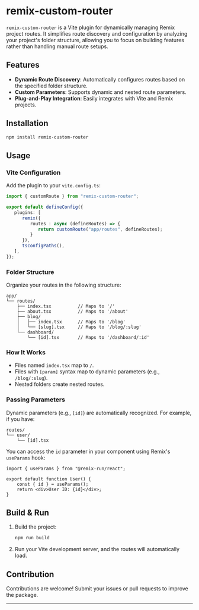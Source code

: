 # remix-custom-router

`remix-custom-router` is a Vite plugin for dynamically managing Remix project routes. It simplifies route discovery and configuration by analyzing your project's folder structure, allowing you to focus on building features rather than handling manual route setups.

## Features

- **Dynamic Route Discovery**: Automatically configures routes based on the specified folder structure.
- **Custom Parameters**: Supports dynamic and nested route parameters.
- **Plug-and-Play Integration**: Easily integrates with Vite and Remix projects.

## Installation

```bash
npm install remix-custom-router
```

## Usage

### Vite Configuration

Add the plugin to your `vite.config.ts`:

```typescript
import { customRoute } from "remix-custom-router";

export default defineConfig({
   plugins: [
      remix({
         routes : async (defineRoutes) => {
            return customRoute("app/routes", defineRoutes);
         }
      }),
      tsconfigPaths(),
   ],
});
```

### Folder Structure

Organize your routes in the following structure:

```
app/
└── routes/
    ├── index.tsx          // Maps to '/'
    ├── about.tsx          // Maps to '/about'
    ├── blog/
    │   ├── index.tsx      // Maps to '/blog'
    │   └── [slug].tsx     // Maps to '/blog/:slug'
    └── dashboard/
        └── [id].tsx       // Maps to '/dashboard/:id'
```

### How It Works

- Files named `index.tsx` map to `/`.
- Files with `[param]` syntax map to dynamic parameters (e.g., `/blog/:slug`).
- Nested folders create nested routes.

### Passing Parameters

Dynamic parameters (e.g., `[id]`) are automatically recognized. For example, if you have:

```
routes/
└── user/
    └── [id].tsx
```

You can access the `id` parameter in your component using Remix's `useParams` hook:

```tsx
import { useParams } from "@remix-run/react";

export default function User() {
    const { id } = useParams();
    return <div>User ID: {id}</div>;
}
```

## Build & Run

1. Build the project:

   ```bash
   npm run build
   ```

2. Run your Vite development server, and the routes will automatically load.

## Contribution

Contributions are welcome! Submit your issues or pull requests to improve the package.

---
